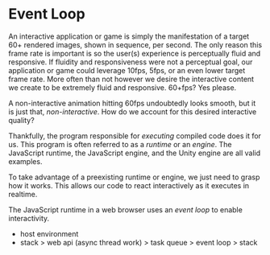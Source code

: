 # Event Loop

An interactive application or game is simply the manifestation of a target 60+ rendered images, shown in sequence, per second. The only reason this frame rate is important is so the user(s) experience is perceptually fluid and responsive. If fluidity and responsiveness were not a perceptual goal, our application or game could leverage 10fps, 5fps, or an even lower target frame rate. More often than not however we desire the interactive content we create to be extremely fluid and responsive. 60+fps? Yes please.

A non-interactive animation hitting 60fps undoubtedly looks smooth, but it is just that, *non-interactive*. How do we account for this desired interactive quality?

Thankfully, the program responsible for *executing* compiled code does it for us. This program is often referred to as a *runtime* or an *engine*. The JavaScript runtime, the JavaScript engine, and the Unity engine are all valid examples.

To take advantage of a preexisting runtime or engine, we just need to grasp how it works. This allows our code to react interactively as it executes in realtime.

The JavaScript runtime in a web browser uses an *event loop* to enable interactivity.





- host environment
- stack > web api (async thread work) > task queue > event loop > stack
